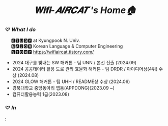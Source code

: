 # <div align=center> _𝐖𝐢𝐟𝐢-𝑨𝑰𝑹𝑪𝑨𝑻 's Home🏠_ </div>

### **_♡ What I do_**
&nbsp;&nbsp;&nbsp;&nbsp; 🆂🆃🆄🅳🆈 at Kyungpook N. Univ. </br>
&nbsp;&nbsp;&nbsp;&nbsp; 🅼🅰🅹🅾🆁 Korean Language & Computer Engineering </br>
&nbsp;&nbsp;&nbsp;&nbsp; 🆂🆃🅾🆁🆈 https://wifiaircat.tistory.com/

- 2024 대구를 빛내는 SW 해커톤 - 팀 UNN / 본선 진출 (2024.09)
- 2024 공공데이터 활용 도로 관리 효율화 해커톤 - 팀 DRDR / 아이디어상(4위) 수상 (2024.08)
- 2024 GLOW 해커톤 - 팀 UHH / README상 수상 (2024.06)
- 경북대학교 중앙동아리 앱동(APPDONG)(2023.09 ~)
- 컴퓨터활용능력 1급(2023.08)

### **_♡ In_**
:
